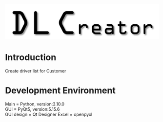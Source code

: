 ![image](https://github.com/ToroSU/DL_Creator/blob/main/LOGO1.PNG)

# Introduction
Create driver list for Customer

# Development  Environment
Main = Python, version:3.10.0  
GUI = PyQt5, version:5.15.6  
GUI design = Qt Designer
Excel = openpyxl
